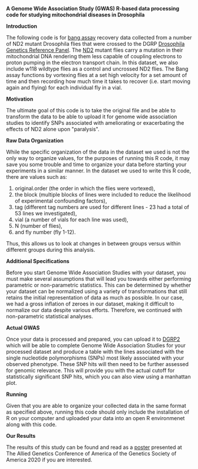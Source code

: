 **A Genome Wide Association Study (GWAS) R-based data processing code for studying mitochondrial diseases in Drosophila**

**Introduction**

The following code is for [bang assay](https://www.ncbi.nlm.nih.gov/pmc/articles/PMC1526683/) recovery data collected from a number of ND2 mutant Drosophila flies that were crossed to the DGRP [Drosophila Genetics Reference Panel](https://www.nature.com/articles/nature10811). The [ND2](https://journals.biologists.com/dmm/article/7/10/1165/3533/A-Drosophila-model-of-mitochondrial-disease-caused) mutant flies carry a mutation in their mitochondrial DNA rendering them less capable of coupling electrons to proton pumping in the electron transport chain. In this dataset, we also include w118 wildtype flies as a control and uncrossed ND2 flies. The Bang assay functions by vortexing flies at a set high velocity for a set amount of time and then recording how much time it takes to recover (i.e. start moving again and flying) for each individual fly in a vial. 

**Motivation**

The ultimate goal of this code is to take the original file and be able to transform the data to be able to upload it for genome wide association studies to identify SNPs associated with ameliorating or exacerbating the effects of ND2 alone upon "paralysis".

**Raw Data Organization**

While the specific organization of the data in the dataset we used is not the only way to organize values, for the purposes of running this R code, it may save you some trouble and time to organize your data before starting your experiments in a similar manner. In the dataset we used to write this R code, there are values such as:
1. original.order (the order in which the flies were vortexed),
2. the block (multiple blocks of lines were included to reduce the likelihood of experimental confounding factors),
3. tag (different tag numbers are used for different lines - 23 had a total of 53 lines we investigated),
4. vial (a number of vials for each line was used),
5. N (number of flies),
6. and fly number (fly 1-12).

Thus, this allows us to look at changes in between groups versus within different groups during this analysis. 

**Additional Specifications**

Before you start Genome Wide Association Studies with your dataset, you must make several assumptions that will lead you towards either performing parametric or non-parametric statistics. This can be determined by whether your dataset can be normalized using a variety of transformations that still retains the initial representation of data as much as possible. In our case, we had a gross inflation of zeroes in our dataset, making it difficult to normalize our data despite various efforts. Therefore, we continued with non-parametric statistical analyses. 

**Actual GWAS**

Once your data is processed and prepared, you can upload it to [DGRP2](http://dgrp2.gnets.ncsu.edu/) which will be able to complete Genome Wide Association Studies for your processed dataset and produce a table with the lines associated with the single nucleotide polymorphisms (SNPs) most likely associated with your observed phenotype. These SNP hits will then need to be further assessed for genomic relevance. This will provide you with the actual cutoff for statistically significant SNP hits, which you can also view using a manhattan plot. 

**Running**

Given that you are able to organize your collected data in the same format as specified above, running this code should only include the installation of R on your computer and uploaded your data into an open R environmenet along with this code. 

**Our Results**

The results of this study can be found and read as a [poster](https://tagc2020.figshare.com/articles/poster/Understanding_how_nuclear_genetic_variation_in_a_population_can_affect_mutant_ND2_gene_phenotypes_associated_with_complex-I_mitochondrial_diseases_using_Drosophila_melanogaster/12149838/1) presented at The Allied Genetics Conference of America of the Genetics Society of America 2020 if you are interested. 

